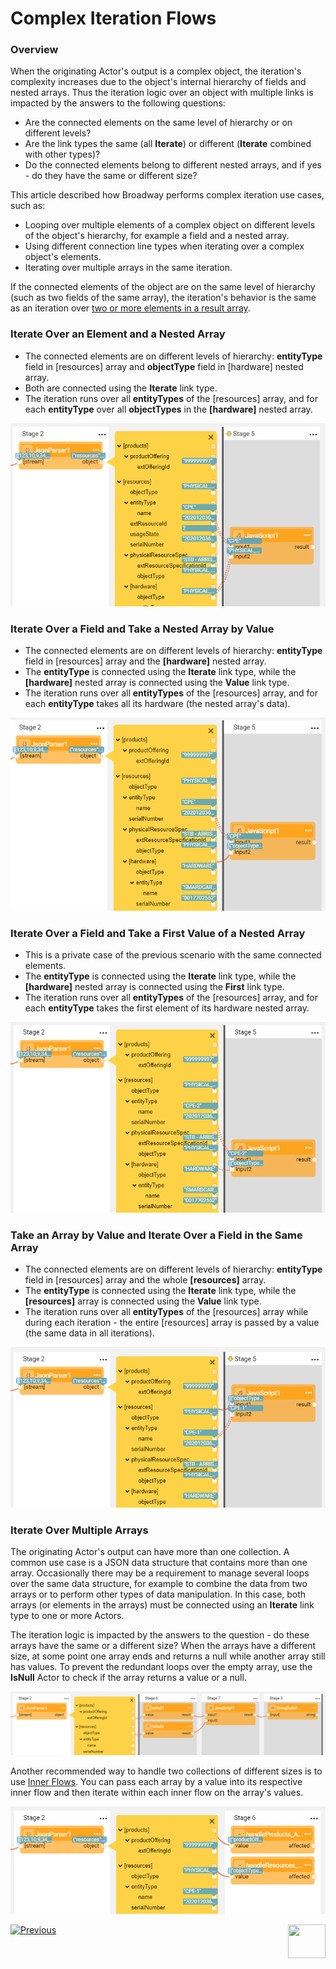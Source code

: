 # Complex Iteration Flows
### Overview

When the originating Actor's output is a complex object, the iteration's complexity increases due to the object's internal hierarchy of fields and nested arrays. Thus the iteration logic over an object with multiple links is impacted by the answers to the following questions:

* Are the connected elements on the same level of hierarchy or on different levels?
* Are the link types the same (all **Iterate**) or different (**Iterate** combined with other types)?
* Do the connected elements belong to different nested arrays, and if yes - do they have the same or different size? 

This article described how Broadway performs complex iteration use cases, such as:

* Looping over multiple elements of a complex object on different levels of the object's hierarchy, for example a field and a nested array.
* Using different connection line types when iterating over a complex object's elements.
* Iterating over multiple arrays in the same iteration.

If the connected elements of the object are on the same level of hierarchy (such as two fields of the same array), the iteration's behavior is the same as an iteration over [two or more elements in a result array](21_iterations.md#iterate-over-two-or-more-elements). 

### Iterate Over an Element and a Nested Array

* The connected elements are on different levels of hierarchy: **entityType** field in [resources] array and **objectType** field in [hardware] nested array.
* Both are connected using the **Iterate** link type. 
* The iteration runs over all **entityTypes** of the [resources] array, and for each **entityType** over all **objectTypes** in the **[hardware]** nested array.

<img src="images/iterate_mult_02.PNG" alt="image" style="zoom:80%;" />

### Iterate Over a Field and Take a Nested Array by Value

- The connected elements are on different levels of hierarchy: **entityType** field in [resources] array and the **[hardware]** nested array.
- The **entityType** is connected using the **Iterate** link type, while the **[hardware]** nested array is connected using the **Value** link type.
- The iteration runs over all **entityTypes** of the [resources] array, and for each **entityType** takes all its hardware (the nested array's data).

<img src="images/iterate_mult_03.PNG" alt="image" style="zoom:80%;" />

### Iterate Over a Field and Take a First Value of a Nested Array

* This is a private case of the previous scenario with the same connected elements.
* The **entityType** is connected using the **Iterate** link type, while the **[hardware]** nested array is connected using the **First** link type.
* The iteration runs over all **entityTypes** of the [resources] array, and for each **entityType** takes the first element of its hardware nested array.

<img src="images/iterate_mult_05.PNG" alt="image" style="zoom:80%;" />

### Take an Array by Value and Iterate Over a Field in the Same Array

* The connected elements are on different levels of hierarchy: **entityType** field in [resources] array and the whole **[resources]** array.
* The **entityType** is connected using the **Iterate** link type, while the **[resources]** array is connected using the **Value** link type.
* The iteration runs over all **entityTypes** of the [resources] array while during each iteration - the entire [resources] array is passed by a value (the same data in all iterations).

<img src="images/iterate_mult_04.PNG" alt="image" style="zoom:80%;" />

### Iterate Over Multiple Arrays

The originating Actor's output can have more than one collection. A common use case is a JSON data structure that contains more than one array.
Occasionally there may be a requirement to manage several loops over the same data structure, for example to combine the data from two arrays or to perform other types of data manipulation. In this case, both arrays (or elements in the arrays) must be connected using an **Iterate** link type to one or more Actors. 

The iteration logic is impacted by the answers to the question - do these arrays have the same or a different size? When the arrays have a different size, at some point one array ends and returns a null while another array still has values. To prevent the redundant loops over the empty array, use the **IsNull** Actor to check if the array returns a value or a null.

![image](images/iterate_blend1.PNG)

Another recommended way to handle two collections of different sizes is to use [Inner Flows](22_broadway_flow_inner_flows.md). You can pass each array by a value into its respective inner flow and then iterate within each inner flow on the array's values.

![image](images/iterate_blend2.PNG)



[![Previous](/articles/images/Previous.png)](21_iterations.md)[<img align="right" width="60" height="54" src="/articles/images/Next.png">](22_broadway_flow_inner_flows.md)

